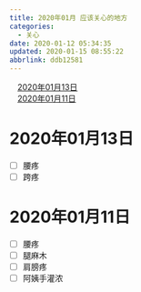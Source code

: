 ```yaml
---
title: 2020年01月 应该关心的地方
categories: 
  - 关心
date: 2020-01-12 05:34:35
updated: 2020-01-15 08:55:22
abbrlink: ddb12581
---
```

<div id='my_toc'><a href="/ddb12581/#2020年01月13日" class="header_1">2020年01月13日</a><br><a href="/ddb12581/#2020年01月11日" class="header_1">2020年01月11日</a><br></div>
<style>.header_1{margin-left: 1em;}.header_2{margin-left: 2em;}.header_3{margin-left: 3em;}.header_4{margin-left: 4em;}.header_5{margin-left: 5em;}.header_6{margin-left: 6em;}</style>
<!--more-->
<script>if (navigator.platform.search('arm')==-1){document.getElementById('my_toc').style.display = 'none';}var e,p = document.getElementsByTagName('p');while (p.length>0) {e = p[0];e.parentElement.removeChild(e);}</script>

<!--end-->
# 2020年01月13日
- [ ] 腰疼
- [ ] 跨疼

# 2020年01月11日
- [ ] 腰疼
- [ ] 腿麻木
- [ ] 肩膀疼
- [ ] 阿姨手灌浓
